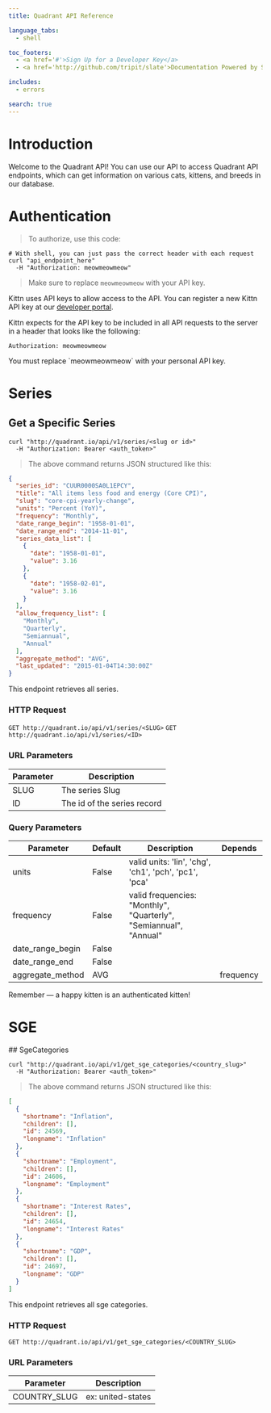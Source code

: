 ```yaml
---
title: Quadrant API Reference

language_tabs:
  - shell

toc_footers:
  - <a href='#'>Sign Up for a Developer Key</a>
  - <a href='http://github.com/tripit/slate'>Documentation Powered by Slate</a>

includes:
  - errors

search: true
---
```


# Introduction

Welcome to the Quadrant API! You can use our API to access Quadrant API endpoints, which can get information on various cats, kittens, and breeds in our database.


# Authentication

> To authorize, use this code:

```shell
# With shell, you can just pass the correct header with each request
curl "api_endpoint_here"
  -H "Authorization: meowmeowmeow"
```

> Make sure to replace `meowmeowmeow` with your API key.

Kittn uses API keys to allow access to the API. You can register a new Kittn API key at our [developer portal](http://example.com/developers).

Kittn expects for the API key to be included in all API requests to the server in a header that looks like the following:

`Authorization: meowmeowmeow`

<aside class="notice">
You must replace `meowmeowmeow` with your personal API key.
</aside>

# Series

## Get a Specific Series

```shell
curl "http://quadrant.io/api/v1/series/<slug or id>"
  -H "Authorization: Bearer <auth_token>"
```

> The above command returns JSON structured like this:

```json
{
  "series_id": "CUUR0000SA0L1EPCY",
  "title": "All items less food and energy (Core CPI)",
  "slug": "core-cpi-yearly-change",
  "units": "Percent (YoY)",
  "frequency": "Monthly",
  "date_range_begin": "1958-01-01",
  "date_range_end": "2014-11-01",
  "series_data_list": [
    {
      "date": "1958-01-01",
      "value": 3.16
    },
    {
      "date": "1958-02-01",
      "value": 3.16
    }
  ],
  "allow_frequency_list": [
    "Monthly",
    "Quarterly",
    "Semiannual",
    "Annual"
  ],
  "aggregate_method": "AVG",
  "last_updated": "2015-01-04T14:30:00Z"
}
```

This endpoint retrieves all series.

### HTTP Request

`GET http://quadrant.io/api/v1/series/<SLUG>`
`GET http://quadrant.io/api/v1/series/<ID>`

### URL Parameters

Parameter | Description
--------- | -----------
SLUG | The series Slug
ID  | The id of the series record

### Query Parameters

Parameter | Default | Description | Depends
--------- | ------- | ----------- | -------
units | False | valid units: 'lin', 'chg', 'ch1', 'pch', 'pc1', 'pca' |
frequency | False | valid frequencies: "Monthly", "Quarterly", "Semiannual", "Annual" |
date_range_begin | False | |
date_range_end | False | |
aggregate_method | AVG | | frequency

<aside class="success">
Remember — a happy kitten is an authenticated kitten!
</aside>

# SGE

## SgeCategories

```shell
curl "http://quadrant.io/api/v1/get_sge_categories/<country_slug>"
  -H "Authorization: Bearer <auth_token>"
```

> The above command returns JSON structured like this:

```json
[
  {
    "shortname": "Inflation",
    "children": [],
    "id": 24569,
    "longname": "Inflation"
  },
  {
    "shortname": "Employment",
    "children": [],
    "id": 24606,
    "longname": "Employment"
  },
  {
    "shortname": "Interest Rates",
    "children": [],
    "id": 24654,
    "longname": "Interest Rates"
  },
  {
    "shortname": "GDP",
    "children": [],
    "id": 24697,
    "longname": "GDP"
  }
]

```

This endpoint retrieves all sge categories.

### HTTP Request

`GET http://quadrant.io/api/v1/get_sge_categories/<COUNTRY_SLUG>`

### URL Parameters

Parameter | Description
--------- | -----------
COUNTRY_SLUG | ex: united-states
